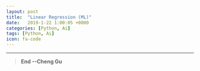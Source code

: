 ```yaml
---
layout: post
title:  "Linear Regression (ML)"
date:   2019-1-22 1:00:05 +0000
categories: [Python, Ai]
tags: [Python, Ai]
icon: fa-code
---
```



---

>**End --Cheng Gu**

